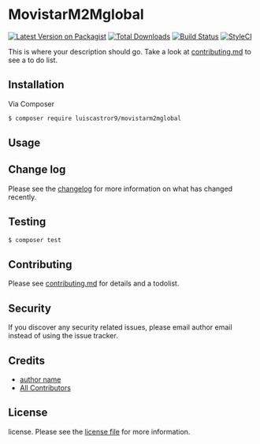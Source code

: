 # MovistarM2Mglobal

[![Latest Version on Packagist][ico-version]][link-packagist]
[![Total Downloads][ico-downloads]][link-downloads]
[![Build Status][ico-travis]][link-travis]
[![StyleCI][ico-styleci]][link-styleci]

This is where your description should go. Take a look at [contributing.md](contributing.md) to see a to do list.

## Installation

Via Composer

``` bash
$ composer require luiscastror9/movistarm2mglobal
```

## Usage

## Change log

Please see the [changelog](changelog.md) for more information on what has changed recently.

## Testing

``` bash
$ composer test
```

## Contributing

Please see [contributing.md](contributing.md) for details and a todolist.

## Security

If you discover any security related issues, please email author email instead of using the issue tracker.

## Credits

- [author name][link-author]
- [All Contributors][link-contributors]

## License

license. Please see the [license file](license.md) for more information.

[ico-version]: https://img.shields.io/packagist/v/bionconnection/movistarm2m.svg?style=flat-square
[ico-downloads]: https://img.shields.io/packagist/dt/bionconnection/movistarm2m.svg?style=flat-square
[ico-travis]: https://img.shields.io/travis/bionconnection/movistarm2m/master.svg?style=flat-square
[ico-styleci]: https://styleci.io/repos/12345678/shield

[link-packagist]: https://packagist.org/packages/bionconnection/movistarm2m
[link-downloads]: https://packagist.org/packages/bionconnection/movistarm2m
[link-travis]: https://travis-ci.org/bionconnection/movistarm2m
[link-styleci]: https://styleci.io/repos/12345678
[link-author]: https://github.com/bionconnection
[link-contributors]: ../../contributors]
